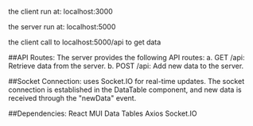 the client run at: localhost:3000

the server run at: localhost:5000

the client call to localhost:5000/api to get data


##API Routes:
The server provides the following API routes:
  a. GET /api: Retrieve data from the server.
  b. POST /api: Add new data to the server.

##Socket Connection:
uses Socket.IO for real-time updates. The socket connection is established in the DataTable component, and new data is received through the "newData" event.

##Dependencies:
React
MUI Data Tables
Axios
Socket.IO
